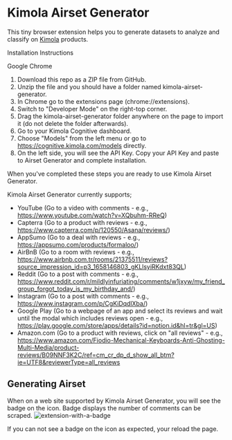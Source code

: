 # Kimola Airset Generator
This tiny browser extension helps you to generate datasets to analyze and classify on [Kimola](https://kimola.com/) products.
 
Installation Instructions

Google Chrome

1. Download this repo as a ZIP file from GitHub.
2. Unzip the file and you should have a folder named kimola-airset-generator.
3. In Chrome go to the extensions page (chrome://extensions).
4. Switch to "Developer Mode" on the right-top corner.
5. Drag the kimola-airset-generator folder anywhere on the page to import it (do not delete the folder afterwards).  
6. Go to your Kimola Cognitive dashboard.
7. Choose "Models" from the left menu or go to https://cognitive.kimola.com/models directly.
8. On the left side, you will see the API Key. Copy your API Key and paste to Airset Generator and complete installation.

When you've completed these steps you are ready to use Kimola Airset Generator. 

Kimola Airset Generator currently supports;
- YouTube (Go to a video with comments - e.g., https://www.youtube.com/watch?v=XQbuhm-RReQ)
- Capterra (Go to a product with reviews - e.g., https://www.capterra.com/p/120550/Asana/reviews/)
- AppSumo (Go to a deal with reviews - e.g., https://appsumo.com/products/formaloo/)
- AirBnB (Go to a room with reviews - e.g., https://www.airbnb.com.tr/rooms/21375511/reviews?source_impression_id=p3_1658146803_gKLlsyiRKdxt83QL)
- Reddit (Go to a post with comments - e.g., https://www.reddit.com/r/mildlyinfuriating/comments/w1jxyw/my_friend_group_forgot_today_is_my_birthday_and/)
- Instagram (Go to a post with comments - e.g., https://www.instagram.com/p/CgKiDqdlXba/)
- Google Play (Go to a webpage of an app and select its reviews and wait until the modal which includes reviews open - e.g., https://play.google.com/store/apps/details?id=notion.id&hl=tr&gl=US)
- Amazon.com (Go to a product with reviews, click on "all reviews" - e.g., https://www.amazon.com/Fiodio-Mechanical-Keyboards-Anti-Ghosting-Multi-Media/product-reviews/B09NNF3K2C/ref=cm_cr_dp_d_show_all_btm?ie=UTF8&reviewerType=all_reviews

## Generating Airset
When on a web site supported by Kimola Airset Generator, you will see the badge on the icon. Badge displays the number of comments can be scraped.
![extension-with-a-badge](https://user-images.githubusercontent.com/2235594/179510551-d1f4203e-8106-413f-92af-6b368f0fbb5a.png)

If you can not see a badge on the icon as expected, your reload the page.
